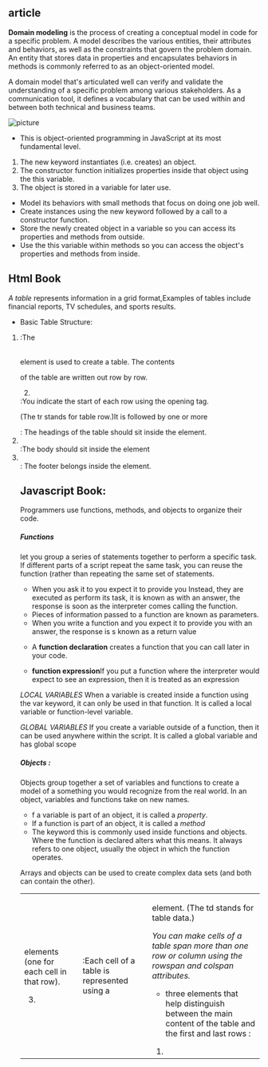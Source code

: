 ## article 

**Domain modeling** is the process of creating a conceptual model in code for a specific problem. A model describes the various entities, their attributes and behaviors, as well as the constraints that govern the problem domain. An entity that stores data in properties and encapsulates behaviors in methods is commonly referred to as an object-oriented model.

A domain model that's articulated well can verify and validate the understanding of a specific problem among various stakeholders. As a communication tool, it defines a vocabulary that can be used within and between both technical and business teams.

![picture](https://camo.githubusercontent.com/55928963ae0dc919186799ab35c1cd669724ddbeb0658d0ca4b9e79b38e1804e/68747470733a2f2f692e696d6775722e636f6d2f47326250456c462e706e67)

* This is object-oriented programming in JavaScript at its most fundamental level.

1. The new keyword instantiates (i.e. creates) an object.
2. The constructor function initializes properties inside that object using the this variable.
3. The object is stored in a variable for later use.


* Model its behaviors with small methods that focus on doing one job well.
* Create instances using the new keyword followed by a call to a constructor function.
* Store the newly created object in a variable so you can access its properties and methods from outside.
* Use the this variable within methods so you can access the object's properties and methods from inside.

## Html Book
*A table* represents information in a grid format,Examples of tables include financial reports, TV
schedules, and sports results.

* Basic Table Structure:

1. <table> :The <table> element is used to create a table. The contents
of the table are written out row by row.

2. <tr> :You indicate the start of each row using the opening <tr> tag.
(The tr stands for table row.)It is followed by one or more<td> elements (one for each cell
in that row). 

3. <td> :Each cell of a table is represented using a <td>
element. (The td stands for table data.)

*You can make cells of a table span more than one row or column using the rowspan and colspan attributes.*

* three elements that help distinguish between the
main content of the table and the first and last rows :

1. <thead>: The headings of the table should sit inside the <thead> element. 
2. <tbody>:The body should sit inside the <tbody> element
3. <tfoot>: The footer belongs inside the <tfoot> element.


## Javascript Book:
 Programmers use functions, methods, and objects to organize their code. 

 ##### **Functions** 
 let you group a series of statements together to perform a specific task. If different parts of a script repeat the same task, you can reuse the function (rather than repeating the same set of statements.

 - When you ask it to you expect it to provide you Instead, they are executed as perform its task, it is known as with an answer, the response is soon as the interpreter comes calling the function.
 - Pieces of information passed  to a function are known as parameters. 
 - When you write a function and you expect it to provide you  with an answer, the response is s known as a return value


* A **function declaration** creates a function that you can call later in your code.

* **function expression**If you put a function where the interpreter would
expect to see an expression, then it is treated as an expression

*LOCAL VARIABLES*
When a variable is created inside a function using the var keyword, it can only be used in that function.
It is called a local variable or function-level variable.

*GLOBAL VARIABLES*
If you create a variable outside of a function, then it can be used anywhere within the script. It is called a
global variable and has global scope

##### Objects :

Objects group together a set of variables and functions to create a model of a something you would recognize from the real world. In an object,
variables and functions take on new names. 

- f a variable is part of an object, it is called a *property*. 
- If a function is part of an object, it is called a *method*

* The keyword this is commonly used inside functions and objects.
Where the function is declared alters what this means. It always refers
to one object, usually the object in which the function operates. 

Arrays and objects can be used to create complex data
sets (and both can contain the other).